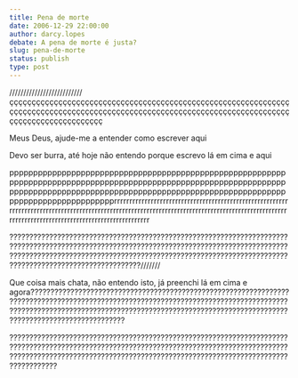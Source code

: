 ```yaml
---
title: Pena de morte
date: 2006-12-29 22:00:00
author: darcy.lopes
debate: A pena de morte é justa?
slug: pena-de-morte
status: publish 
type: post
---
```


//////////////////////////ççççççççççççççççççççççççççççççççççççççççççççççççççççççççççççççççççççççççççççççççççççççççççççççççççççççççççççççççççççççççççççççççççççççççççççççççççç  

Meus Deus, ajude-me a entender como escrever aqui  

Devo ser burra, até hoje não entendo porque escrevo lá em cima e aqui  

pppppppppppppppppppppppppppppppppppppppppppppppppppppppppppppppppppppppppppppppppppppppppppppppppppppppppppppppppppppppppppppppppppppppppppppppppppppppppppppppppppppppppppppppppppppppppppppppppppprrrrrrrrrrrrrrrrrrrrrrrrrrrrrrrrrrrrrrrrrrrrrrrrrrrrrrrrrrrrrrrrrrrrrrrrrrrrrrrrrrrrrrrrrrrrrrrrrrrrrrrrrrrrrrrrrrrrrrrrrrrrrrrrrrrrrrrrrrrrrrrrrrrrrrrrrrrrrrrrrrrrrrrrrrrrrrrrrrrrrrrrrrrrrrrrrr  

???????????????????????????????????????????????????????????????????????????????????????????????????????????????????????????????????????????????????????????????????????????????????????????????????????????????????????????????????????????????????///////  

 Que coisa mais chata, não entendo isto, já preenchi lá em cima e agora??????????????????????????????????????????????????????????????????????????????????????????????????????????????????????????????????????????????????????????????????????????????????????????????????????????????????????????????????????????  

??????????????????????????????????????????????????????????????????????????????????????????????????????????????????????????????????????????????????????????????????????????????????????????????????????????????????????????????
